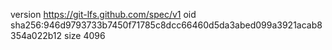 version https://git-lfs.github.com/spec/v1
oid sha256:946d9793733b7450f71785c8dcc66460d5da3abed099a3921acab8354a022b12
size 4096
